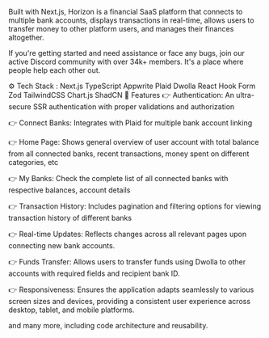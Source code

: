 Built with Next.js, Horizon is a financial SaaS platform that connects to multiple bank accounts, displays transactions in real-time, allows users to transfer money to other platform users, and manages their finances altogether.

If you're getting started and need assistance or face any bugs, join our active Discord community with over 34k+ members. It's a place where people help each other out.



⚙️ Tech Stack :
Next.js
TypeScript
Appwrite
Plaid
Dwolla
React Hook Form
Zod
TailwindCSS
Chart.js
ShadCN
🔋 Features
👉 Authentication: An ultra-secure SSR authentication with proper validations and authorization

👉 Connect Banks: Integrates with Plaid for multiple bank account linking

👉 Home Page: Shows general overview of user account with total balance from all connected banks, recent transactions, money spent on different categories, etc

👉 My Banks: Check the complete list of all connected banks with respective balances, account details

👉 Transaction History: Includes pagination and filtering options for viewing transaction history of different banks

👉 Real-time Updates: Reflects changes across all relevant pages upon connecting new bank accounts.

👉 Funds Transfer: Allows users to transfer funds using Dwolla to other accounts with required fields and recipient bank ID.

👉 Responsiveness: Ensures the application adapts seamlessly to various screen sizes and devices, providing a consistent user experience across desktop, tablet, and mobile platforms.

and many more, including code architecture and reusability.

